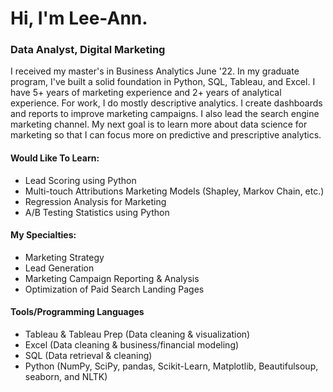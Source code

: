 # Hi, I'm Lee-Ann.
### Data Analyst, Digital Marketing

I received my master's in Business Analytics June '22. In my graduate program, I've built a solid foundation in Python, SQL, Tableau, and Excel. I have 5+ years of marketing experience and 2+ years of analytical experience. For work, I do mostly descriptive analytics. I create dashboards and reports to improve marketing campaigns. I also lead the search engine marketing channel. My next goal is to learn more about data science for marketing so that I can focus more on predictive and prescriptive analytics.

#### Would Like To Learn: 
- Lead Scoring using Python
- Multi-touch Attributions Marketing Models (Shapley, Markov Chain, etc.)
- Regression Analysis for Marketing 
- A/B Testing Statistics using Python

#### My Specialties:
-	Marketing Strategy
-	Lead Generation
-	Marketing Campaign Reporting & Analysis
-	Optimization of Paid Search Landing Pages 

#### Tools/Programming Languages
- Tableau & Tableau Prep (Data cleaning & visualization)
- Excel (Data cleaning & business/financial modeling)
- SQL (Data retrieval & cleaning)
- Python (NumPy, SciPy, pandas, Scikit-Learn, Matplotlib, Beautifulsoup, seaborn, and NLTK)
